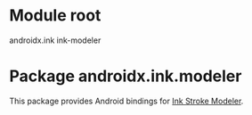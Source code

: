 # Module root

androidx.ink ink-modeler

# Package androidx.ink.modeler

This package provides Android bindings for
[Ink Stroke Modeler](https://github.com/google/ink-stroke-modeler).
